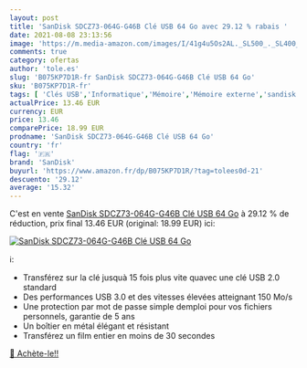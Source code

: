 ```yaml
---
layout: post
title: 'SanDisk SDCZ73-064G-G46B Clé USB 64 Go avec 29.12 % rabais '
date: 2021-08-08 23:13:56
image: 'https://m.media-amazon.com/images/I/41g4u5Os2AL._SL500_._SL400_.jpg'
comments: true
category: ofertas
author: 'tole.es'
slug: 'B075KP7D1R-fr SanDisk SDCZ73-064G-G46B Clé USB 64 Go'
sku: 'B075KP7D1R-fr'
tags: [ 'Clés USB','Informatique','Mémoire','Mémoire externe','sandisk', ]
actualPrice: 13.46 EUR
currency: EUR
price: 13.46
comparePrice: 18.99 EUR
prodname: 'SanDisk SDCZ73-064G-G46B Clé USB 64 Go'
country: 'fr'
flag: '🇫🇷'
brand: 'SanDisk'
buyurl: 'https://www.amazon.fr/dp/B075KP7D1R/?tag=tolees0d-21'
descuento: '29.12'
average: '15.32'
---
```


C'est en vente [SanDisk SDCZ73-064G-G46B Clé USB 64 Go](https://www.amazon.fr/dp/B075KP7D1R/?tag=tolees0d-21)  à  29.12 % de réduction, prix final  13.46 EUR (original: 18.99 EUR) ici:

[![SanDisk SDCZ73-064G-G46B Clé USB 64 Go](https://m.media-amazon.com/images/I/41g4u5Os2AL._SL500_._SL400_.jpg)](https://www.amazon.fr/dp/B075KP7D1R/?tag=tolees0d-21)

ℹ️:

- Transférez sur la clé jusquà 15 fois plus vite quavec une clé USB 2.0 standard
- Des performances USB 3.0 et des vitesses élevées atteignant 150 Mo/s
- Une protection par mot de passe simple demploi pour vos fichiers personnels, garantie de 5 ans
- Un boîtier en métal élégant et résistant
- Transférez un film entier en moins de 30 secondes

[🛒 Achète-le!!](https://www.amazon.fr/dp/B075KP7D1R/?tag=tolees0d-21)
